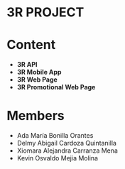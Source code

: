# **3R PROJECT**
# Content 
- **3R API** 
- **3R Mobile App**
- **3R Web Page**
- **3R Promotional Web Page**

# Members 
- Ada María Bonilla Orantes 
- Delmy Abigail Cardoza Quintanilla
- Xiomara Alejandra Carranza Mena
- Kevin Osvaldo Mejia Molina 

